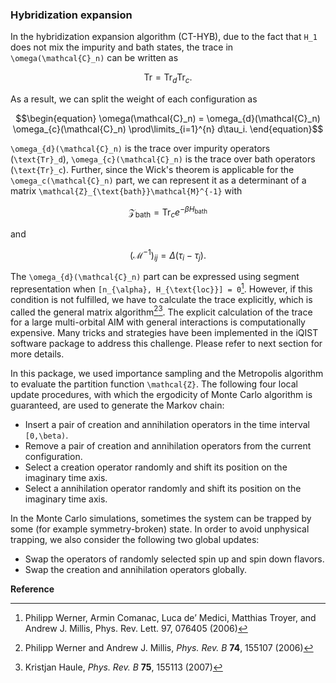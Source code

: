 ### Hybridization expansion

In the hybridization expansion algorithm (CT-HYB), due to the fact that ``H_1`` does not mix the impurity and bath states, the trace in ``\omega(\mathcal{C}_n)`` can be written as 

```math
\begin{equation}
\text{Tr} = \text{Tr}_d \text{Tr}_c.
\end{equation}
```

As a result, we can split the weight of each configuration as

```math
\begin{equation}
\omega(\mathcal{C}_n) = \omega_{d}(\mathcal{C}_n) \omega_{c}(\mathcal{C}_n) \prod\limits_{i=1}^{n} d\tau_i.
\end{equation}
```

``\omega_{d}(\mathcal{C}_n)`` is the trace over impurity operators (``\text{Tr}_d``), ``\omega_{c}(\mathcal{C}_n)`` is the trace over bath operators (``\text{Tr}_c``). Further, since the Wick's theorem is applicable for the ``\omega_c(\mathcal{C}_n)`` part, we can represent it as a determinant of a matrix ``\mathcal{Z}_{\text{bath}}\mathcal{M}^{-1}`` with 

```math
\begin{equation}
\mathcal{Z}_{\text{bath}}=\text{Tr}_c e^{-\beta H_{\text{bath}}}
\end{equation}
```

and

```math
\begin{equation}
(\mathcal{M}^{-1})_{ij} = \Delta(\tau_i - \tau_j).
\end{equation}
```

The ``\omega_{d}(\mathcal{C}_n)`` part can be expressed using segment representation when ``[n_{\alpha}, H_{\text{loc}}] = 0``[^1]. However, if this condition is not fulfilled, we have to calculate the trace explicitly, which is called the general matrix algorithm[^2][^3]. The explicit calculation of the trace for a large multi-orbital AIM with general interactions is computationally expensive. Many tricks and strategies have been implemented in the iQIST software package to address this challenge. Please refer to next section for more details.

In this package, we used importance sampling and the Metropolis algorithm to evaluate the partition function ``\mathcal{Z}``. The following four local update procedures, with which the ergodicity of Monte Carlo algorithm is guaranteed, are used to generate the Markov chain: 

* Insert a pair of creation and annihilation operators in the time interval ``[0,\beta)``.
* Remove a pair of creation and annihilation operators from the current configuration.
* Select a creation operator randomly and shift its position on the imaginary time axis.
* Select a annihilation operator randomly and shift its position on the imaginary time axis.

In the Monte Carlo simulations, sometimes the system can be trapped by some (for example symmetry-broken) state. In order to avoid unphysical trapping, we also consider the following two global updates:
* Swap the operators of randomly selected spin up and spin down flavors.
* Swap the creation and annihilation operators globally.

**Reference**

[^1]: Philipp Werner, Armin Comanac, Luca de’ Medici, Matthias Troyer, and Andrew J. Millis, Phys. Rev. Lett. 97, 076405 (2006)

[^2]: Philipp Werner and Andrew J. Millis, *Phys. Rev. B* **74**, 155107 (2006)

[^3]: Kristjan Haule, *Phys. Rev. B* **75**, 155113 (2007)